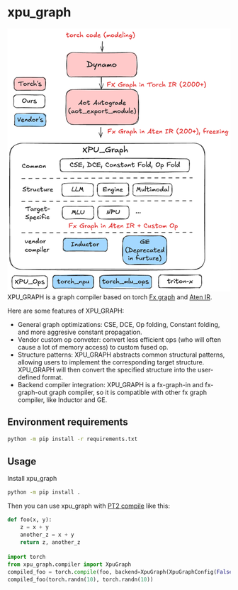 # xpu_graph
![arch](./doc/xpu_graph_arch.png)
XPU_GRAPH is a graph compiler based on torch [Fx graph](https://pytorch.org/docs/stable/fx.html) and [Aten IR](https://pytorch.org/docs/stable/torch.compiler_ir.html).

Here are some features of XPU_GRAPH:
* General graph optimizations: CSE, DCE, Op folding, Constant folding, and more aggresive constant propagation.
* Vendor custom op conveter: convert less efficient ops (who will often cause a lot of memory access) to custom fused op.
* Structure patterns: XPU_GRAPH abstracts common structural patterns, allowing users to implement the corresponding target structure. XPU_GRAPH will then convert the specified structure into the user-defined format.
* Backend compiler integration: XPU_GRAPH is a fx-graph-in and fx-graph-out graph compiler, so it is compatible with other fx graph compiler, like Inductor and GE.


## Environment requirements
```bash
python -m pip install -r requirements.txt
```

## Usage
Install xpu_graph
```bash
python -m pip install .
```

Then you can use xpu_graph with [PT2 compile](https://pytorch.org/docs/stable/generated/torch.compile.html) like this:

```python
def foo(x, y):
    z = x + y
    another_z = x + y
    return z, another_z

import torch
from xpu_graph.compiler import XpuGraph
compiled_foo = torch.compile(foo, backend=XpuGraph(XpuGraphConfig(False)))
compiled_foo(torch.randn(10), torch.randn(10))

```
